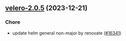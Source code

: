 

## [velero-2.0.5](https://github.com/truecharts/charts/compare/velero-2.0.4...velero-2.0.5) (2023-12-21)

### Chore

- update helm general non-major by renovate ([#16341](https://github.com/truecharts/charts/issues/16341))
  
  